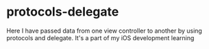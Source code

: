 # protocols-delegate
Here I have passed data from one view controller to another by using protocols and delegate. It's a part of my iOS development learning
